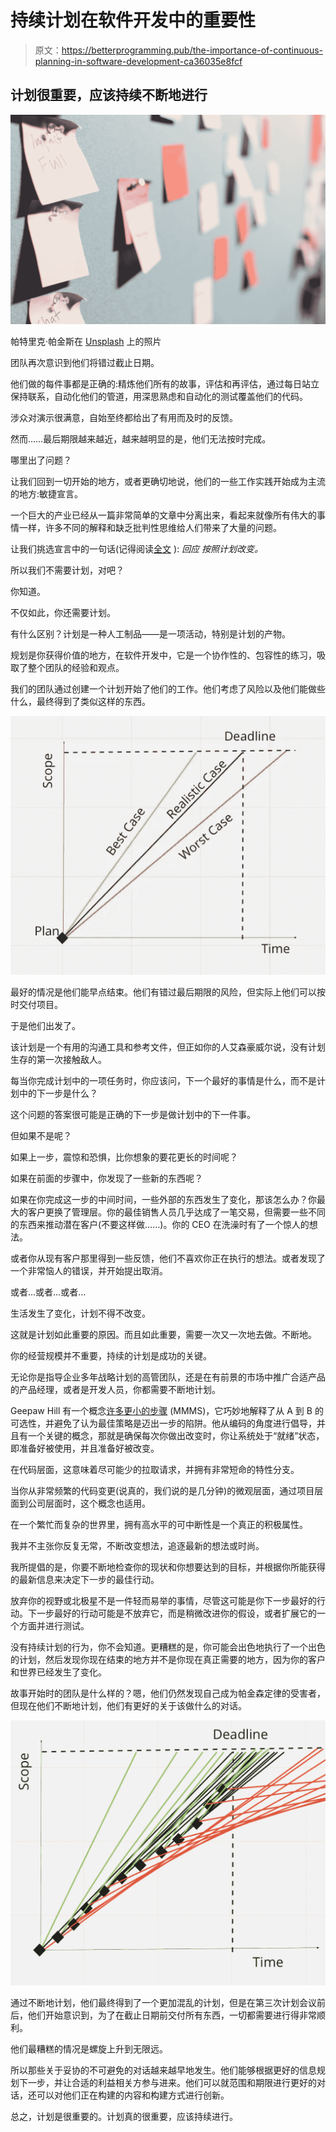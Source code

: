 # 持续计划在软件开发中的重要性

> 原文：<https://betterprogramming.pub/the-importance-of-continuous-planning-in-software-development-ca36035e8fcf>

## 计划很重要，应该持续不断地进行

![](img/b723535299bbdb88cf3ffb61811d79ef.png)

帕特里克·帕金斯在 [Unsplash](https://unsplash.com?utm_source=medium&utm_medium=referral) 上的照片

团队再次意识到他们将错过截止日期。

他们做的每件事都是正确的:精炼他们所有的故事，评估和再评估，通过每日站立保持联系，自动化他们的管道，用深思熟虑和自动化的测试覆盖他们的代码。

涉众对演示很满意，自始至终都给出了有用而及时的反馈。

然而……最后期限越来越近，越来越明显的是，他们无法按时完成。

哪里出了问题？

让我们回到一切开始的地方，或者更确切地说，他们的一些工作实践开始成为主流的地方:敏捷宣言。

一个巨大的产业已经从一篇非常简单的文章中分离出来，看起来就像所有伟大的事情一样，许多不同的解释和缺乏批判性思维给人们带来了大量的问题。

让我们挑选宣言中的一句话(记得阅读[全文](https://agilemanifesto.org) ): *回应* *按照计划改变。*

所以我们不需要计划，对吧？

你知道。

不仅如此，你还需要计划。

有什么区别？计划是一种人工制品——是一项活动，特别是计划的产物。

规划是你获得价值的地方，在软件开发中，它是一个协作性的、包容性的练习，吸取了整个团队的经验和观点。

我们的团队通过创建一个计划开始了他们的工作。他们考虑了风险以及他们能做些什么，最终得到了类似这样的东西。

![](img/056cd9a9c812ff02685a510deb2f8b0b.png)

最好的情况是他们能早点结束。他们有错过最后期限的风险，但实际上他们可以按时交付项目。

于是他们出发了。

该计划是一个有用的沟通工具和参考文件，但正如你的人艾森豪威尔说，没有计划生存的第一次接触敌人。

每当你完成计划中的一项任务时，你应该问，下一个最好的事情是什么，而不是计划中的下一步是什么？

这个问题的答案很可能是正确的下一步是做计划中的下一件事。

但如果不是呢？

如果上一步，震惊和恐惧，比你想象的要花更长的时间呢？

如果在前面的步骤中，你发现了一些新的东西呢？

如果在你完成这一步的中间时间，一些外部的东西发生了变化，那该怎么办？你最大的客户更换了管理层。你的最佳销售人员几乎达成了一笔交易，但需要一些不同的东西来推动潜在客户(不要这样做……)。你的 CEO 在洗澡时有了一个惊人的想法。

或者你从现有客户那里得到一些反馈，他们不喜欢你正在执行的想法。或者发现了一个非常恼人的错误，并开始提出取消。

或者…或者…或者…

生活发生了变化，计划不得不改变。

这就是计划如此重要的原因。而且如此重要，需要一次又一次地去做。不断地。

你的经营规模并不重要，持续的计划是成功的关键。

无论你是指导企业多年战略计划的高管团队，还是在有前景的市场中推广合适产品的产品经理，或者是开发人员，你都需要不断地计划。

Geepaw Hill 有一个概念[许多更小的步骤](https://www.geepawhill.org/series/many-much-more-smaller-steps/) (MMMS)，它巧妙地解释了从 A 到 B 的可选性，并避免了认为最佳策略是迈出一步的陷阱。他从编码的角度进行倡导，并且有一个关键的概念，那就是确保每次你做出改变时，你让系统处于“就绪”状态，即准备好被使用，并且准备好被改变。

在代码层面，这意味着尽可能少的拉取请求，并拥有非常短命的特性分支。

当你从非常频繁的代码变更(说真的，我们说的是几分钟)的微观层面，通过项目层面到公司层面时，这个概念也适用。

在一个繁忙而复杂的世界里，拥有高水平的可中断性是一个真正的积极属性。

我并不主张你反复无常，不断改变想法，追逐最新的想法或时尚。

我所提倡的是，你要不断地检查你的现状和你想要达到的目标，并根据你所能获得的最新信息来决定下一步的最佳行动。

放弃你的视野或北极星不是一件轻而易举的事情，尽管这可能是你下一步最好的行动。下一步最好的行动可能是不放弃它，而是稍微改进你的假设，或者扩展它的一个方面并进行测试。

没有持续计划的行为，你不会知道。更糟糕的是，你可能会出色地执行了一个出色的计划，然后发现你现在结束的地方并不是你现在真正需要的地方，因为你的客户和世界已经发生了变化。

故事开始时的团队是什么样的？嗯，他们仍然发现自己成为帕金森定律的受害者，但现在他们不断地计划，他们有更好的关于该做什么的对话。

![](img/66081b06a4cd755eeb85fd510881fe8d.png)

通过不断地计划，他们最终得到了一个更加混乱的计划，但是在第三次计划会议前后，他们开始意识到，为了在截止日期前交付所有东西，一切都需要进行得非常顺利。

他们最糟糕的情况是螺旋上升到无限远。

所以那些关于妥协的不可避免的对话越来越早地发生。他们能够根据更好的信息规划下一步，并让合适的利益相关方参与进来。他们可以就范围和期限进行更好的对话，还可以对他们正在构建的内容和构建方式进行创新。

总之，计划是很重要的。计划真的很重要，应该持续进行。